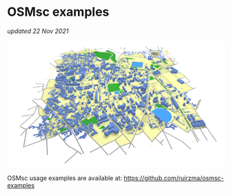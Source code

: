 
OSMsc examples 
=====
*updated 22 Nov 2021*

![](Paris_cityjson.png)

OSMsc usage examples are available at: https://github.com/ruirzma/osmsc-examples
